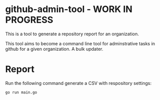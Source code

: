 
# github-admin-tool - WORK IN PROGRESS

This is a tool to generate a repository report for an organization.

This tool aims to become a command line tool for adminstrative tasks in github for a given organization.  A bulk updater.

# Report

Run the following command generate a CSV with respository settings:

`go run main.go`
